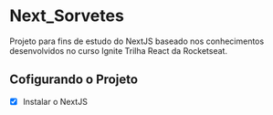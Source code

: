 # Next_Sorvetes
<p>Projeto para fins de estudo do NextJS baseado nos conhecimentos desenvolvidos no curso Ignite Trilha React da Rocketseat.</p>

## Cofigurando o Projeto
- [X] Instalar o NextJS